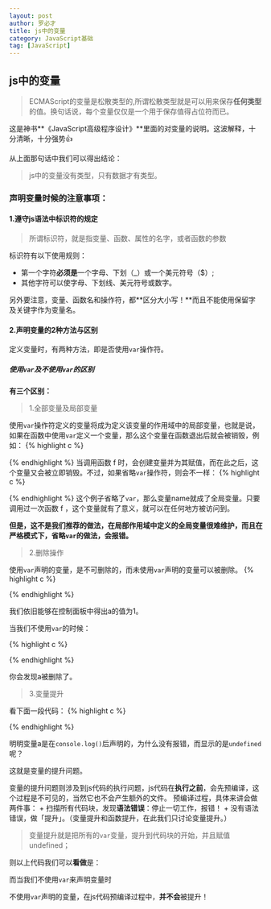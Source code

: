 ```yaml
---
layout: post
author: 罗必才
title: js中的变量
category: JavaScript基础
tag: [JavaScript]
---
```


## js中的变量

>ECMAScript的变量是松散类型的,所谓松散类型就是可以用来保存**任何类型**的值。换句话说，每个变量仅仅是一个用于保存值得占位符而已。

这是神书**《JavaScript高级程序设计》**里面的对变量的说明。这波解释，十分清晰，十分强势👍

从上面那句话中我们可以得出结论：
>js中的变量没有类型，只有数据才有类型。

### 声明变量时候的注意事项：

#### 1.遵守js语法中标识符的规定

>所谓标识符，就是指变量、函数、属性的名字，或者函数的参数

标识符有以下使用规则：
+ 第一个字符**必须是**一个字母、下划（_）或一个美元符号（$）;
+ 其他字符可以使字母、下划线、美元符号或数字。

另外要注意，变量、函数名和操作符，都**区分大小写！**而且不能使用保留字及关键字作为变量名。

#### 2.声明变量的2种方法与区别

定义变量时，有两种方法，即是否使用`var`操作符。

##### 使用`var`及不使用`var`的区别

**有三个区别：**

>1.全部变量及局部变量

使用`var`操作符定义的变量将成为定义该变量的作用域中的局部变量，也就是说，如果在函数中使用`var`定义一个变量，那么这个变量在函数退出后就会被销毁，例如：
{% highlight c %}
<script>
	function f(){
		var name = '吴彦祖'; //局部变量
	}
	f();
	console.log(name); //错误
</script>
{% endhighlight %}
当调用函数 f 时，会创建变量并为其赋值，而在此之后，这个变量又会被立即销毁。不过，如果省略`var`操作符，则会不一样：
{% highlight c %}
<script>
	function f(){
		name = '吴彦祖'; //全局变量
	}
	f();
	console.log(name); //'吴彦祖'
</script>
{% endhighlight %}
这个例子省略了`var`，那么变量name就成了全局变量。只要调用过一次函数 f ，这个变量就有了意义，就可以在任何地方被访问到。

**但是，这不是我们推荐的做法，在局部作用域中定义的全局变量很难维护，而且在严格模式下，省略`var`的做法，会报错。**

>2.删除操作

使用`var`声明的变量，是不可删除的，而未使用`var`声明的变量可以被删除。
{% highlight c %}
<script>
	var a = 1;
	delete a;
	console.log(a); // 1
</script>
{% endhighlight %}

我们依旧能够在控制面板中得出a的值为1。

当我们不使用`var`的时候：

{% highlight c %}
<script>
	a = 1;
	delete a;
	console.log(a); // 引用错误
</script>
{% endhighlight %}

你会发现a被删除了。

>3.变量提升

看下面一段代码：
{% highlight c %}
<script>
	console.log(a); //undefined
	var a = 1;
</script>
{% endhighlight %}

明明变量a是在`console.log()`后声明的，为什么没有报错，而显示的是`undefined`呢？

这就是变量的提升问题。

变量的提升问题则涉及到js代码的执行问题，js代码在**执行之前**，会先预编译，这个过程是不可见的，当然它也不会产生额外的文件。
预编译过程，具体来讲会做两件事：
	+ 扫描所有代码块，发现**语法错误**：停止一切工作，报错！
	+ 没有语法错误，做「提升」。（变量提升和函数提升，在此我们只讨论变量提升。）

>变量提升就是把所有的`var`变量，提升到代码块的开始，并且赋值undefined；

则以上代码我们可以**看做**是：
<script>
	var a;
	console.log(a); //undefined
	a = 1;
</script>

而当我们不使用`var`来声明变量时
<script>
	console.log(a); //引用错误
	a = 1;
</script>

不使用`var`声明的变量，在js代码预编译过程中，**并不会**被提升！




